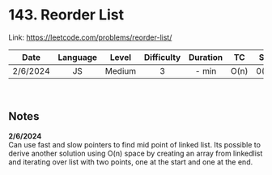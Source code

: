 # 143. Reorder List

Link: https://leetcode.com/problems/reorder-list/

|   Date   | Language | Level  | Difficulty | Duration |  TC  |  SC  |
| :------: | :------: | :----: | :--------: | :------: | :--: | :--: |
| 2/6/2024 |    JS    | Medium |     3      |  - min   | O(n) | 0(1) |

<br>

## Notes

**2/6/2024** <br/>
Can use fast and slow pointers to find mid point of linked list. Its possible to derive another solution using O(n) space by creating an array from linkedlist and iterating over list with two points, one at the start and one at the end.
